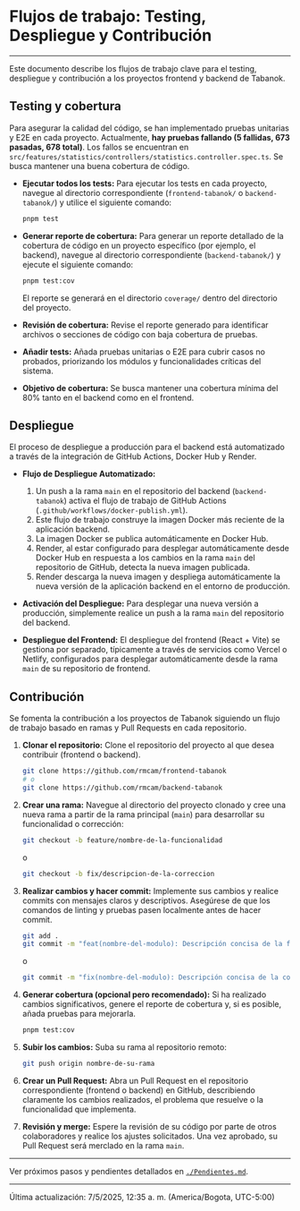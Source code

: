 # Flujos de trabajo: Testing, Despliegue y Contribución

---

Este documento describe los flujos de trabajo clave para el testing, despliegue y contribución a los proyectos frontend y backend de Tabanok.

## Testing y cobertura

Para asegurar la calidad del código, se han implementado pruebas unitarias y E2E en cada proyecto. Actualmente, **hay pruebas fallando (5 fallidas, 673 pasadas, 678 total)**. Los fallos se encuentran en `src/features/statistics/controllers/statistics.controller.spec.ts`. Se busca mantener una buena cobertura de código.

*   **Ejecutar todos los tests:** Para ejecutar los tests en cada proyecto, navegue al directorio correspondiente (`frontend-tabanok/` o `backend-tabanok/`) y utilice el siguiente comando:

    ```bash
    pnpm test
    ```

*   **Generar reporte de cobertura:** Para generar un reporte detallado de la cobertura de código en un proyecto específico (por ejemplo, el backend), navegue al directorio correspondiente (`backend-tabanok/`) y ejecute el siguiente comando:

    ```bash
    pnpm test:cov
    ```

    El reporte se generará en el directorio `coverage/` dentro del directorio del proyecto.

*   **Revisión de cobertura:** Revise el reporte generado para identificar archivos o secciones de código con baja cobertura de pruebas.
*   **Añadir tests:** Añada pruebas unitarias o E2E para cubrir casos no probados, priorizando los módulos y funcionalidades críticas del sistema.
*   **Objetivo de cobertura:** Se busca mantener una cobertura mínima del 80% tanto en el backend como en el frontend.

## Despliegue

El proceso de despliegue a producción para el backend está automatizado a través de la integración de GitHub Actions, Docker Hub y Render.

*   **Flujo de Despliegue Automatizado:**
    1.  Un push a la rama `main` en el repositorio del backend (`backend-tabanok`) activa el flujo de trabajo de GitHub Actions (`.github/workflows/docker-publish.yml`).
    2.  Este flujo de trabajo construye la imagen Docker más reciente de la aplicación backend.
    3.  La imagen Docker se publica automáticamente en Docker Hub.
    4.  Render, al estar configurado para desplegar automáticamente desde Docker Hub en respuesta a los cambios en la rama `main` del repositorio de GitHub, detecta la nueva imagen publicada.
    5.  Render descarga la nueva imagen y despliega automáticamente la nueva versión de la aplicación backend en el entorno de producción.

*   **Activación del Despliegue:** Para desplegar una nueva versión a producción, simplemente realice un push a la rama `main` del repositorio del backend.

*   **Despliegue del Frontend:** El despliegue del frontend (React + Vite) se gestiona por separado, típicamente a través de servicios como Vercel o Netlify, configurados para desplegar automáticamente desde la rama `main` de su repositorio de frontend.

## Contribución

Se fomenta la contribución a los proyectos de Tabanok siguiendo un flujo de trabajo basado en ramas y Pull Requests en cada repositorio.

1.  **Clonar el repositorio:** Clone el repositorio del proyecto al que desea contribuir (frontend o backend).

    ```bash
    git clone https://github.com/rmcam/frontend-tabanok
    # o
    git clone https://github.com/rmcam/backend-tabanok
    ```

2.  **Crear una rama:** Navegue al directorio del proyecto clonado y cree una nueva rama a partir de la rama principal (`main`) para desarrollar su funcionalidad o corrección:

    ```bash
    git checkout -b feature/nombre-de-la-funcionalidad
    ```

    o

    ```bash
    git checkout -b fix/descripcion-de-la-correccion
    ```

3.  **Realizar cambios y hacer commit:** Implemente sus cambios y realice commits con mensajes claros y descriptivos. Asegúrese de que los comandos de linting y pruebas pasen localmente antes de hacer commit.

    ```bash
    git add .
    git commit -m "feat(nombre-del-modulo): Descripción concisa de la funcionalidad"
    ```

    o

    ```bash
    git commit -m "fix(nombre-del-modulo): Descripción concisa de la corrección"
    ```

4.  **Generar cobertura (opcional pero recomendado):** Si ha realizado cambios significativos, genere el reporte de cobertura y, si es posible, añada pruebas para mejorarla.

    ```bash
    pnpm test:cov
    ```

5.  **Subir los cambios:** Suba su rama al repositorio remoto:

    ```bash
    git push origin nombre-de-su-rama
    ```

6.  **Crear un Pull Request:** Abra un Pull Request en el repositorio correspondiente (frontend o backend) en GitHub, describiendo claramente los cambios realizados, el problema que resuelve o la funcionalidad que implementa.
7.  **Revisión y merge:** Espere la revisión de su código por parte de otros colaboradores y realice los ajustes solicitados. Una vez aprobado, su Pull Request será merclado en la rama `main`.

---

Ver próximos pasos y pendientes detallados en [`./Pendientes.md`](./Pendientes.md).

---

Última actualización: 7/5/2025, 12:35 a. m. (America/Bogota, UTC-5:00)
